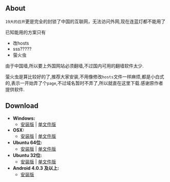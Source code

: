 ## About
`19大的召开`更是完全的封锁了中国的互联网，无法访问外网,现在连蓝灯都不能用了

已知能用的方案只有
- 改hosts
- sss?????
- 萤火虫

由于中国墙,所以要上外国网站必须翻墙,不过国内可用的翻墙软件太少.

萤火虫是算比较好的了,推荐大家安装,不用像修改`hosts`文件一样麻烦,都是小白式的,表示一开始弄了个`page`,不过域名暂时不弄了,所以就直在这里下载.感谢原作者提供软件.


## Download  
- **Windows:**            
  + [安装版](https://github.com/yinghuocho/download/blob/master/firefly_windows_386_install.exe?raw=true) | [单文件版](https://github.com/yinghuocho/download/blob/master/firefly_windows_386.exe?raw=true)
- **OSX:**                
  + [安装版](https://github.com/yinghuocho/download/blob/master/firefly_darwin_amd64_install.dmg?raw=true) | [单文件版](https://github.com/yinghuocho/download/blob/master/firefly_darwin_amd64?raw=true)
- **Ubuntu 64位:**  
  + [安装版](https://github.com/yinghuocho/download/blob/master/firefly_linux_amd64_install.deb?raw=true) | [单文件版](https://github.com/yinghuocho/download/blob/master/firefly_linux_amd64?raw=true)
- **Ubuntu 32位:**
  + [安装版](https://github.com/yinghuocho/download/blob/master/firefly_linux_386_install.deb?raw=true) | [单文件版](https://github.com/yinghuocho/download/blob/master/firefly_linux_386?raw=true)
- **Android 4.0.3 及以上:**
  + [安装版](https://github.com/yinghuocho/download/blob/master/firefly.apk?raw=true)
